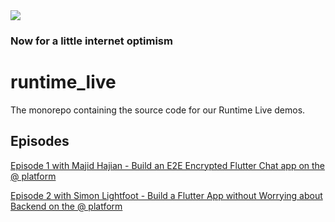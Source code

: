 <img src="https://atsign.dev/assets/img/@dev.png?sanitize=true">

### Now for a little internet optimism

# runtime_live

The monorepo containing the source code for our Runtime Live demos.

## Episodes

[Episode 1 with Majid Hajian - Build an E2E Encrypted Flutter Chat app on the @ platform](https://www.youtube.com/watch?v=COIVYFkjoDc)

[Episode 2 with Simon Lightfoot - Build a Flutter App without Worrying about Backend on the @ platform](https://www.youtube.com/watch?v=QfvuHrtacHs)
